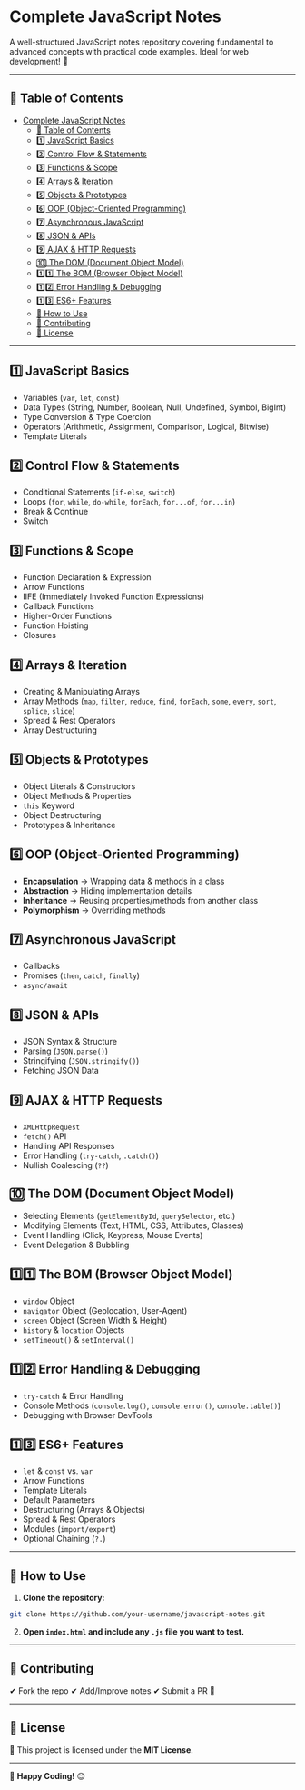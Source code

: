 # Complete JavaScript Notes 

A well-structured JavaScript notes repository covering fundamental to advanced concepts with practical code examples. Ideal for web development! 🚀

---

## 📌 Table of Contents
- [Complete JavaScript Notes](#complete-javascript-notes)
  - [📌 Table of Contents](#-table-of-contents)
  - [1️⃣ JavaScript Basics](#1️⃣-javascript-basics)
  - [2️⃣ Control Flow \& Statements](#2️⃣-control-flow--statements)
  - [3️⃣ Functions \& Scope](#3️⃣-functions--scope)
  - [4️⃣ Arrays \& Iteration](#4️⃣-arrays--iteration)
  - [5️⃣ Objects \& Prototypes](#5️⃣-objects--prototypes)
  - [6️⃣ OOP (Object-Oriented Programming)](#6️⃣-oop-object-oriented-programming)
  - [7️⃣ Asynchronous JavaScript](#7️⃣-asynchronous-javascript)
  - [8️⃣ JSON \& APIs](#8️⃣-json--apis)
  - [9️⃣ AJAX \& HTTP Requests](#9️⃣-ajax--http-requests)
  - [🔟 The DOM (Document Object Model)](#-the-dom-document-object-model)
  - [1️⃣1️⃣ The BOM (Browser Object Model)](#1️⃣1️⃣-the-bom-browser-object-model)
  - [1️⃣2️⃣ Error Handling \& Debugging](#1️⃣2️⃣-error-handling--debugging)
  - [1️⃣3️⃣ ES6+ Features](#1️⃣3️⃣-es6-features)
  - [📌 How to Use](#-how-to-use)
  - [📌 Contributing](#-contributing)
  - [📌 License](#-license)

---

## 1️⃣ JavaScript Basics
- Variables (`var`, `let`, `const`)
- Data Types (String, Number, Boolean, Null, Undefined, Symbol, BigInt)
- Type Conversion & Type Coercion
- Operators (Arithmetic, Assignment, Comparison, Logical, Bitwise)
- Template Literals

## 2️⃣ Control Flow & Statements
- Conditional Statements (`if-else`, `switch`)
- Loops (`for`, `while`, `do-while`, `forEach`, `for...of`, `for...in`)
- Break & Continue
- Switch

## 3️⃣ Functions & Scope
- Function Declaration & Expression
- Arrow Functions
- IIFE (Immediately Invoked Function Expressions)
- Callback Functions
- Higher-Order Functions
- Function Hoisting
- Closures

## 4️⃣ Arrays & Iteration
- Creating & Manipulating Arrays
- Array Methods (`map`, `filter`, `reduce`, `find`, `forEach`, `some`, `every`, `sort`, `splice`, `slice`)
- Spread & Rest Operators
- Array Destructuring

## 5️⃣ Objects & Prototypes
- Object Literals & Constructors
- Object Methods & Properties
- `this` Keyword
- Object Destructuring
- Prototypes & Inheritance

## 6️⃣ OOP (Object-Oriented Programming)
- **Encapsulation** → Wrapping data & methods in a class
- **Abstraction** → Hiding implementation details
- **Inheritance** → Reusing properties/methods from another class
- **Polymorphism** → Overriding methods

## 7️⃣ Asynchronous JavaScript
- Callbacks
- Promises (`then`, `catch`, `finally`)
- `async/await`

## 8️⃣ JSON & APIs
- JSON Syntax & Structure
- Parsing (`JSON.parse()`)
- Stringifying (`JSON.stringify()`)
- Fetching JSON Data

## 9️⃣ AJAX & HTTP Requests
- `XMLHttpRequest`
- `fetch()` API
- Handling API Responses
- Error Handling (`try-catch`, `.catch()`)
- Nullish Coalescing (`??`)

## 🔟 The DOM (Document Object Model)
- Selecting Elements (`getElementById`, `querySelector`, etc.)
- Modifying Elements (Text, HTML, CSS, Attributes, Classes)
- Event Handling (Click, Keypress, Mouse Events)
- Event Delegation & Bubbling

## 1️⃣1️⃣ The BOM (Browser Object Model)
- `window` Object
- `navigator` Object (Geolocation, User-Agent)
- `screen` Object (Screen Width & Height)
- `history` & `location` Objects
- `setTimeout()` & `setInterval()`

## 1️⃣2️⃣ Error Handling & Debugging
- `try-catch` & Error Handling
- Console Methods (`console.log()`, `console.error()`, `console.table()`)
- Debugging with Browser DevTools

## 1️⃣3️⃣ ES6+ Features
- `let` & `const` vs. `var`
- Arrow Functions
- Template Literals
- Default Parameters
- Destructuring (Arrays & Objects)
- Spread & Rest Operators
- Modules (`import/export`)
- Optional Chaining (`?.`)

---

## 📌 How to Use
1. **Clone the repository:**
```bash
git clone https://github.com/your-username/javascript-notes.git
```
2. **Open `index.html` and include any `.js` file you want to test.**

---

## 📌 Contributing
✔ Fork the repo
✔ Add/Improve notes
✔ Submit a PR 🚀

---

## 📌 License
📜 This project is licensed under the **MIT License**.

---

🚀 **Happy Coding!** 😊

